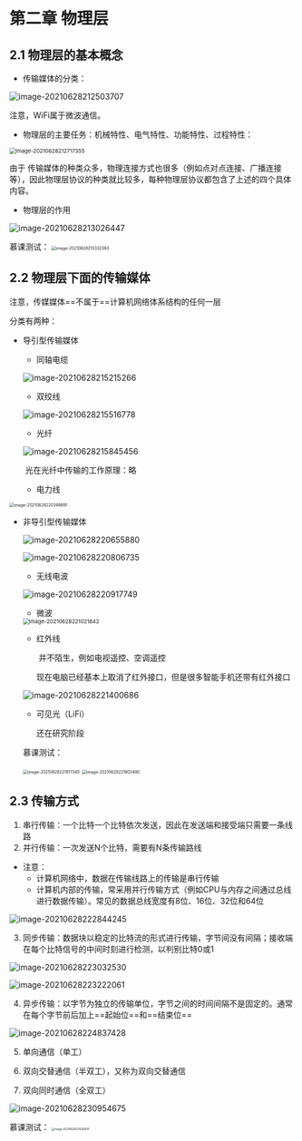 # 第二章 物理层

## 2.1 物理层的基本概念

- 传输媒体的分类：

![image-20210628212503707](images/image-20210628212503707.png)

注意，WiFi属于微波通信。

- 物理层的主要任务：机械特性、电气特性、功能特性、过程特性：

<img src="images/image-20210628212717355.png" alt="image-20210628212717355" style="zoom: 67%;" />

由于 传输媒体的种类众多，物理连接方式也很多（例如点对点连接、广播连接等），因此物理层协议的种类就比较多，每种物理层协议都包含了上述的四个具体内容。

- 物理层的作用

![image-20210628213026447](images/image-20210628213026447.png)

慕课测试：
<img src="images/image-20210628213332363.png" alt="image-20210628213332363" style="zoom: 50%;" />

## 2.2 物理层下面的传输媒体

注意，传媒媒体==不属于==计算机网络体系结构的任何一层

分类有两种：

- 导引型传输媒体

  - 同轴电缆

  ![image-20210628215215266](images/image-20210628215215266.png)

  - 双绞线

  ![image-20210628215516778](images/image-20210628215516778.png)

  - 光纤

  ![image-20210628215845456](images/image-20210628215845456.png)

  ​				光在光纤中传输的工作原理：略

  - 电力线

<img src="images/image-20210628220346691.png" alt="image-20210628220346691" style="zoom:50%;" />

- 非导引型传输媒体

  ![image-20210628220655880](images/image-20210628220655880.png)

  ![image-20210628220806735](images/image-20210628220806735.png)

  - 无线电波

  ![image-20210628220917749](images/image-20210628220917749.png)

  - 微波

  <img src="images/image-20210628221021842.png" alt="image-20210628221021842" style="zoom:67%;" />

  - 红外线

    ​	并不陌生，例如电视遥控、空调遥控

    ​	现在电脑已经基本上取消了红外接口，但是很多智能手机还带有红外接口

  ![image-20210628221400686](images/image-20210628221400686.png)

  - 可见光（LiFi）

    还在研究阶段

  慕课测试：

  <img src="images/image-20210628221917340.png" alt="image-20210628221917340" style="zoom: 50%;" />

  <img src="images/image-20210628221903480.png" alt="image-20210628221903480" style="zoom:50%;" />

## 2.3 传输方式

1. 串行传输：一个比特一个比特依次发送，因此在发送端和接受端只需要一条线路
2. 并行传输：一次发送N个比特，需要有N条传输路线

- 注意：
  - 计算机网络中，数据在传输线路上的传输是串行传输
  - 计算机内部的传输，常采用并行传输方式（例如CPU与内存之间通过总线进行数据传输）。常见的数据总线宽度有8位、16位、32位和64位

![image-20210628222844245](images/image-20210628222844245.png)

3. 同步传输：数据块以稳定的比特流的形式进行传输，字节间没有间隔；接收端在每个比特信号的中间时刻进行检测，以判别比特0或1

![image-20210628223032530](images/image-20210628223032530.png)

![image-20210628223222061](images/image-20210628223222061.png)

4. 异步传输：以字节为独立的传输单位，字节之间的时间间隔不是固定的。通常在每个字节前后加上==起始位==和==结束位==

![image-20210628224837428](images/image-20210628224837428.png)

5. 单向通信（单工）
6. 双向交替通信（半双工），又称为双向交替通信

7. 双向同时通信（全双工）

![image-20210628230954675](images/image-20210628230954675.png)

慕课测试：
<img src="images/image-20210628231526605.png" alt="image-20210628231526605" style="zoom:33%;" />

